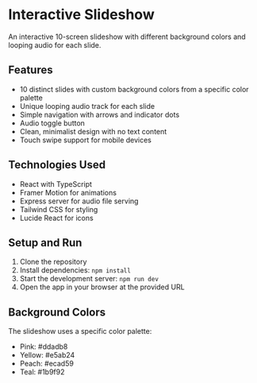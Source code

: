 # Interactive Slideshow

An interactive 10-screen slideshow with different background colors and looping audio for each slide.

## Features

- 10 distinct slides with custom background colors from a specific color palette
- Unique looping audio track for each slide
- Simple navigation with arrows and indicator dots
- Audio toggle button
- Clean, minimalist design with no text content
- Touch swipe support for mobile devices

## Technologies Used

- React with TypeScript
- Framer Motion for animations
- Express server for audio file serving
- Tailwind CSS for styling
- Lucide React for icons

## Setup and Run

1. Clone the repository
2. Install dependencies: `npm install`
3. Start the development server: `npm run dev`
4. Open the app in your browser at the provided URL

## Background Colors

The slideshow uses a specific color palette:
- Pink: #ddadb8
- Yellow: #e5ab24
- Peach: #ecad59
- Teal: #1b9f92